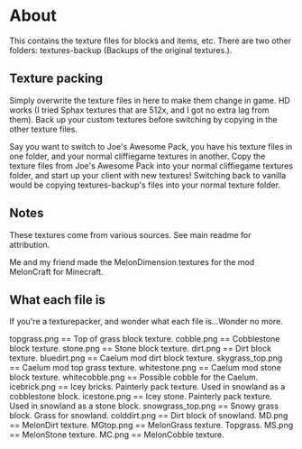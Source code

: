 # About
This contains the texture files for blocks and items, etc.  There are two other folders: textures-backup (Backups of the original textures.).

## Texture packing
Simply overwrite the texture files in here to make them change in game.  HD works (I tried Sphax textures that are 512x, and I got no extra lag from them).  Back up your custom textures before switching by copying in the other texture files.

Say you want to switch to Joe's Awesome Pack, you have his texture files in one folder, and your normal cliffiegame textures in another.  Copy the texture files from Joe's Awesome Pack into your normal cliffiegame textures folder, and start up your client with new textures!  Switching back to vanilla would be copying textures-backup's files into your normal texture folder.

## Notes
These textures come from various sources.  See main readme for attribution.

Me and my friend made the MelonDimension textures for the mod MelonCraft for Minecraft.

## What each file is
If you're a texturepacker, and wonder what each file is...Wonder no more.

topgrass.png == Top of grass block texture.
cobble.png == Cobblestone block texture.
stone.png == Stone block texture.
dirt.png == Dirt block texture.
bluedirt.png == Caelum mod dirt block texture.
skygrass_top.png == Caelum mod top grass texture.
whitestone.png == Caelum mod stone block texture.
whitecobble.png == Possible cobble for the Caelum.
icebrick.png == Icey bricks.  Painterly pack texture.  Used in snowland as a cobblestone block.
icestone.png == Icey stone.  Painterly pack texture.  Used in snowland as a stone block.
snowgrass_top.png == Snowy grass block.  Grass for snowland.
colddirt.png == Dirt block of snowland.
MD.png == MelonDirt texture.
MGtop.png == MelonGrass texture.  Topgrass.
MS.png == MelonStone texture.
MC.png == MelonCobble texture.